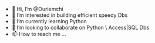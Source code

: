 - 👋 Hi, I’m @Ouriemchi
- 👀 I’m interested in building efficient speedy Dbs 
- 🌱 I’m currently learning Python 
- 💞️ I’m looking to collaborate on Python \ Access|SQL   Dbs 
- 📫 How to reach me ...

<!---
Ouriemchi/Ouriemchi is a ✨ special ✨ repository because its `README.md` (this file) appears on your GitHub profile.
You can click the Preview link to take a look at your changes.
--->
